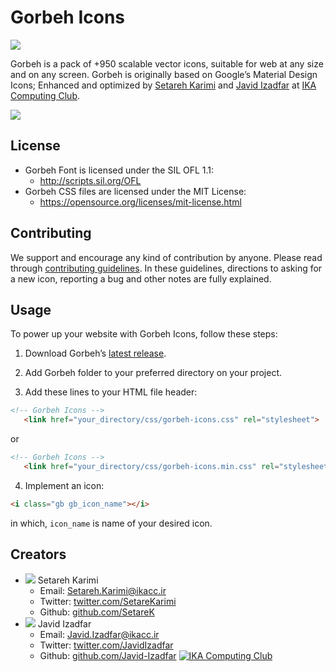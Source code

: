 # Gorbeh Icons
[![](http://ikacc.ir/github-assets/gorbeh-header-v2.0.png)](https://gorbeh.ikacc.ir)

Gorbeh is a pack of +950 scalable vector icons, suitable for web at any size and on any screen. Gorbeh is originally based on Google’s Material Design Icons; Enhanced and optimized by [Setareh Karimi](https://twitter.com/setarekarimi1 "Setareh Karimi at Twitter") and [Javid Izadfar](https://twitter.com/JavidIzadfar "Javid Izadfar at Twitter") at [IKA Computing Club](http://ikacc.ir/).

[![](http://ikacc.ir/github-assets/gorbeh-icons-1.png)](https://gorbeh.ikacc.ir)

## License
* Gorbeh Font is licensed under the SIL OFL 1.1:
   * http://scripts.sil.org/OFL
* Gorbeh CSS files are licensed under the MIT License:
   * https://opensource.org/licenses/mit-license.html

## Contributing
We support and encourage any kind of contribution by anyone. Please read through [contributing guidelines](../master/CONTRIBUTING.md). In these guidelines, directions to asking for a new icon, reporting a bug and other notes are fully explained.

## Usage
To power up your website with Gorbeh Icons, follow these steps:

1) Download Gorbeh’s [latest release](../zipball/master).

2) Add Gorbeh folder to your preferred directory on your project.

3) Add these lines to your HTML file header:
```html
<!-- Gorbeh Icons -->
   <link href="your_directory/css/gorbeh-icons.css" rel="stylesheet">
```
  or
```html
<!-- Gorbeh Icons -->
   <link href="your_directory/css/gorbeh-icons.min.css" rel="stylesheet">
```
4) Implement an icon:
```html
<i class="gb gb_icon_name"></i>
```
in which, `icon_name` is name of your desired icon.

## Creators
* ![](https://avatars3.githubusercontent.com/u/13146837?v=3&s=16) Setareh Karimi
  * Email: Setareh.Karimi@ikacc.ir
  * Twitter: [twitter.com/SetareKarimi](http://twitter.com/setarekarimi)
  * Github: [github.com/SetareK](http://github.com/setarek)
* ![](https://avatars3.githubusercontent.com/u/14288838?v=3&s=16) Javid Izadfar
  * Email: Javid.Izadfar@ikacc.ir
  * Twitter: [twitter.com/JavidIzadfar](http://twitter.com/JavidIzadfar)
  * Github: [github.com/Javid-Izadfar](http://github.com/Javid-Izadfar)
[![IKA Computing Club](http://ikacc.ir/github-assets/ika-footer.png)](http://ikacc.ir)
